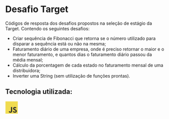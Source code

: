 # Desafio Target
Códigos de resposta dos desafios propostos na seleção de estágio da Target.
Contendo os seguintes desafios:
* Criar sequência de Fibonacci que retorna se o número utilizado para disparar a sequência está ou não na mesma;
* Faturamento diário de uma empresa, onde é preciso retornar o maior e o menor faturamento, e quantos dias o faturamento diário passou da média mensal;
* Cálculo da porcentagem de cada estado no faturamento mensal de uma distribuidora;
* Inverter uma String (sem utilização de funções prontas).

## Tecnologia utilizada:

<img src="https://raw.githubusercontent.com/devicons/devicon/master/icons/javascript/javascript-original.svg" alt="javascript" width="40" height="40"/>
